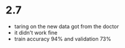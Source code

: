 # 2.7


- taring on the new data got from the doctor
- it didn't work fine 
- train accuracy 94% and validation 73%
